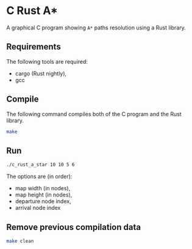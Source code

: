 # C Rust A*

A graphical C program showing `A*` paths resolution using a Rust library.

## Requirements

The following tools are required:
 * cargo (Rust nightly),
 * gcc

## Compile

The following command compiles both
of the C program and the Rust library.

```sh
make
```

## Run

```sh
./c_rust_a_star 10 10 5 6
```

The options are (in order):
 * map width (in nodes),
 * map height (in nodes),
 * departure node index,
 * arrival node index

## Remove previous compilation data

```sh
make clean
```
